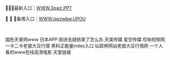 <p>
	🤔🤔🤔最新入口：<a href="http://www.baidu.com/link?url=6MA2SWnO3Raqke39an_0PUxosM6ZrUGzi1BN9tNnlPW&wd">WWW.3qwz.PPT</a> 
	<p>
		🛶
🛶
🛶备用入口：<a href="http://www.baidu.com/link?url=6MA2SWnO3Raqke39an_0PUxosM6ZrUGzi1BN9tNnlPW&wd">WWW.qwzwbw.UPOU</a> 
	</p>
	<p>
		<br />
	</p>
	<p>
		国色天香网www
日本APP
刚进去就结束了怎么办
天美传媒 星空传媒
哎呦视频网
一卡二卡老狼大豆行情
黑料正能量index入口
仙踪林网站老狼大豆行情网
一个人看的www在线高清电影
天堂链接
	</p>
